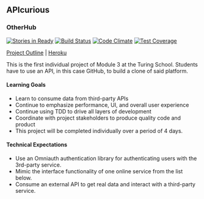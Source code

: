 ## APIcurious
### OtherHub

[![Stories in Ready](https://badge.waffle.io/applegrain/dinners_ready.svg?label=ready&title=Ready)](http://waffle.io/applegrain/APIcurious) [![Build Status](https://travis-ci.org/applegrain/APIcurious.svg)](https://travis-ci.org/applegrain/APIcurious) [![Code Climate](https://codeclimate.com/github/applegrain/APIcurious/badges/gpa.svg)](https://codeclimate.com/github/applegrain/APIcurious) [![Test Coverage](https://codeclimate.com/github/applegrain/APIcurious/badges/coverage.svg)](https://codeclimate.com/github/applegrain/APIcurious/coverage)

[Project Outline](https://github.com/turingschool/lesson_plans/blob/master/ruby_03-professional_rails_applications/apicurious.md#technical-expectations) | [Heroku](https://otherhub.herokuapp.com)

This is the first individual project of Module 3 at the Turing School. Students have to
use an API, in this case GitHub, to build a clone of said platform.

#### Learning Goals

* Learn to consume data from third-party APIs
* Continue to emphasize performance, UI, and overall user experience
* Continue using TDD to drive all layers of development
* Coordinate with project stakeholders to produce quality code and product
* This project will be completed individually over a period of 4 days.

#### Technical Expectations

* Use an Omniauth authentication library for authenticating users with the 3rd-party service.
* Mimic the interface functionality of one online service from the list below.
* Consume an external API to get real data and interact with a third-party service.
